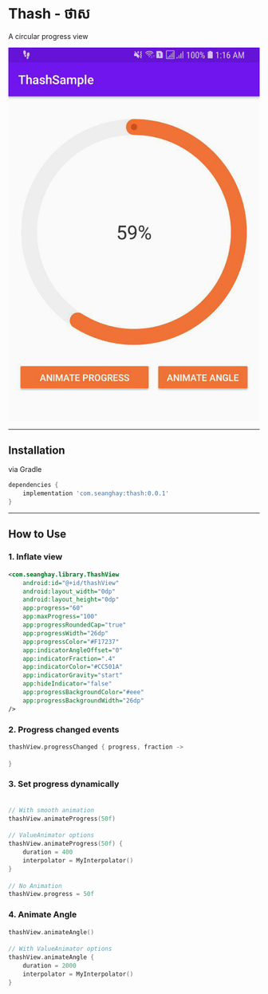 

# Thash - ថាស

A circular progress view


<img src="https://raw.githubusercontent.com/seanghay/thash/master/art/thash-01.png" width="600" />


--------

## Installation

via Gradle

```gradle
dependencies {
    implementation 'com.seanghay:thash:0.0.1'
}
```

---------
## How to Use

### 1. Inflate view

```xml
<com.seanghay.library.ThashView
    android:id="@+id/thashView"
    android:layout_width="0dp"
    android:layout_height="0dp"
    app:progress="60"
    app:maxProgress="100"
    app:progressRoundedCap="true"
    app:progressWidth="26dp"
    app:progressColor="#F17237"
    app:indicatorAngleOffset="0"
    app:indicatorFraction=".4"
    app:indicatorColor="#CC501A"
    app:indicatorGravity="start"
    app:hideIndicator="false"
    app:progressBackgroundColor="#eee"
    app:progressBackgroundWidth="26dp"
/>
```


### 2. Progress changed events

```kotlin
thashView.progressChanged { progress, fraction ->

}
```

### 3. Set progress dynamically

```kotlin

// With smooth animation
thashView.animateProgress(50f)

// ValueAnimator options
thashView.animateProgress(50f) {
    duration = 400
    interpolator = MyInterpolator()
}

// No Animation
thashView.progress = 50f
```

### 4. Animate Angle
```kotlin
thashView.animateAngle()

// With ValueAnimator options
thashView.animateAngle {
    duration = 2000
    interpolator = MyInterpolator()
}
```
